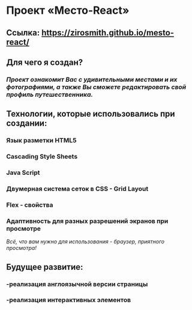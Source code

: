 # Проект «Место-React»
## Ссылка: https://zirosmith.github.io/mesto-react/

## Для чего я создан?
### *Проект ознакомит Вас с удивительными местами и их фотографиями, а также Вы сможете редактировать свой профиль путешественника.*

## Технологии, которые использовались при создании:
### Язык разметки HTML5
### Cascading Style Sheets
### Java Script
### Двумерная система сеток в CSS - Grid Layout
### Flex - свойства
### Адаптивность для разных разрешений экранов при просмотре

*Всё, что вам нужно для использования - браузер, приятного просмотра!*

## Будущее развитие:

### -реализация англоязычной версии страницы
### -реализация интерактивных элементов
